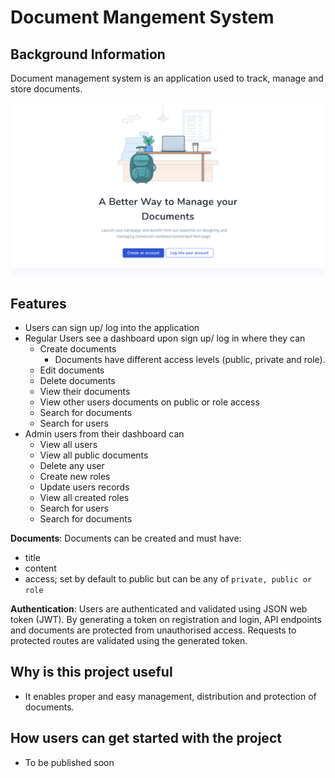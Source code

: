 # Document Mangement System

## Background Information

Document management system is an application used to track, manage and store documents.

<div align="center">
    <img src="https://github.com/harlyon/Document-Management/blob/master/FireShot%20Capture%20013%20-%20React%20App%20-%20localhost.png" width="1000px"</img> 
</div>

## Features

- Users can sign up/ log into the application
- Regular Users see a dashboard upon sign up/ log in where they can
  - Create documents
    - Documents have different access levels (public, private and role).
  - Edit documents
  - Delete documents
  - View their documents
  - View other users documents on public or role access
  - Search for documents
  - Search for users
- Admin users from their dashboard can
  - View all users
  - View all public documents
  - Delete any user
  - Create new roles
  - Update users records
  - View all created roles
  - Search for users
  - Search for documents

**Documents**:
Documents can be created and must have:

- title
- content
- access; set by default to public but can be any of `private, public or role`

**Authentication**:
Users are authenticated and validated using JSON web token (JWT).
By generating a token on registration and login, API endpoints and documents are protected from unauthorised access.
Requests to protected routes are validated using the generated token.

## Why is this project useful

- It enables proper and easy management, distribution and protection of documents.

## How users can get started with the project

- To be published soon
